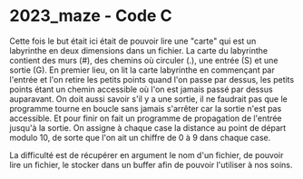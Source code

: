 # 2023_maze - Code C

Cette fois le but était ici était de pouvoir lire une "carte" qui est un labyrinthe en deux dimensions dans un fichier. 
La carte du labyrinthe contient des murs (#), des chemins où circuler (.), une entrée (S) et une sortie (G). 
En premier lieu, on lit la carte labyrinthe en commençant par l'entrée et l'on retire les petits points quand l'on passe par dessus, les petits points étant un chemin accessible où l'on est jamais passé par dessus auparavant. On doit aussi savoir s'il y a une sortie, il ne faudrait pas que le programme tourne en boucle sans jamais s'arrêter car la sortie n'est pas accessible. 
Et pour finir on fait un programme de propagation de l'entrée jusqu'à la sortie. On assigne à chaque case la distance au point de départ modulo 10, de sorte que l'on ait un chiffre de 0 à 9 dans chaque case. 

La difficulté est de récupérer en argument le nom d'un fichier, de pouvoir lire un fichier, le stocker dans un buffer afin de pouvoir l'utiliser à nos soins. 
